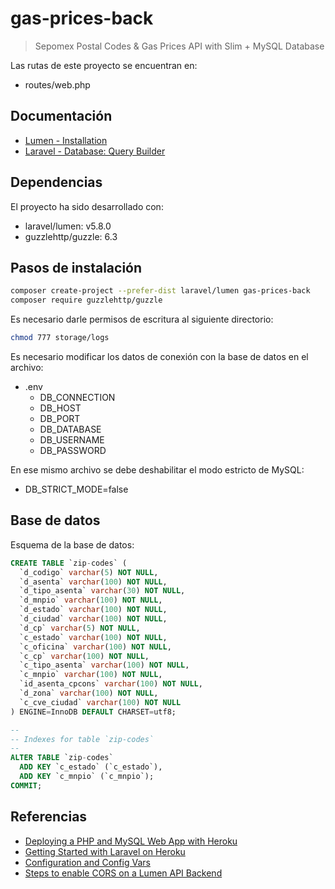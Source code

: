 # gas-prices-back

> Sepomex Postal Codes & Gas Prices API with Slim + MySQL Database

Las rutas de este proyecto se encuentran en:

* routes/web.php

## Documentación

* [Lumen - Installation](https://lumen.laravel.com/docs/5.8)
* [Laravel - Database: Query Builder](https://laravel.com/docs/5.8/queries)

## Dependencias

El proyecto ha sido desarrollado con:

* laravel/lumen: v5.8.0
* guzzlehttp/guzzle: 6.3

## Pasos de instalación

```bash
composer create-project --prefer-dist laravel/lumen gas-prices-back
composer require guzzlehttp/guzzle
````

Es necesario darle permisos de escritura al siguiente directorio:

```bash
chmod 777 storage/logs
````

Es necesario modificar los datos de conexión con la base de datos en el archivo:

* .env
  * DB_CONNECTION
  * DB_HOST
  * DB_PORT
  * DB_DATABASE
  * DB_USERNAME
  * DB_PASSWORD

En ese mismo archivo se debe deshabilitar el modo estricto de MySQL:

* DB_STRICT_MODE=false

## Base de datos

Esquema de la base de datos:

```sql
CREATE TABLE `zip-codes` (
  `d_codigo` varchar(5) NOT NULL,
  `d_asenta` varchar(100) NOT NULL,
  `d_tipo_asenta` varchar(30) NOT NULL,
  `d_mnpio` varchar(100) NOT NULL,
  `d_estado` varchar(100) NOT NULL,
  `d_ciudad` varchar(100) NOT NULL,
  `d_cp` varchar(5) NOT NULL,
  `c_estado` varchar(100) NOT NULL,
  `c_oficina` varchar(100) NOT NULL,
  `c_cp` varchar(100) NOT NULL,
  `c_tipo_asenta` varchar(100) NOT NULL,
  `c_mnpio` varchar(100) NOT NULL,
  `id_asenta_cpcons` varchar(100) NOT NULL,
  `d_zona` varchar(100) NOT NULL,
  `c_cve_ciudad` varchar(100) NOT NULL
) ENGINE=InnoDB DEFAULT CHARSET=utf8;

--
-- Indexes for table `zip-codes`
--
ALTER TABLE `zip-codes`
  ADD KEY `c_estado` (`c_estado`),
  ADD KEY `c_mnpio` (`c_mnpio`);
COMMIT;
````

## Referencias

* [Deploying a PHP and MySQL Web App with Heroku](https://scotch.io/@phalconVee/deploying-a-php-and-mysql-web-app-with-heroku)
* [Getting Started with Laravel on Heroku](https://devcenter.heroku.com/articles/getting-started-with-laravel)
* [Configuration and Config Vars](https://devcenter.heroku.com/articles/config-vars)
* [Steps to enable CORS on a Lumen API Backend](https://www.codementor.io/chiemelachinedum/steps-to-enable-cors-on-a-lumen-api-backend-e5a0s1ecx)
